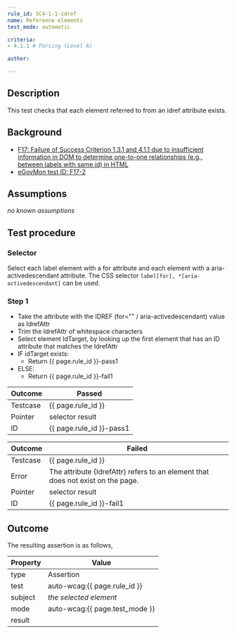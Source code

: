 ```yaml
---
rule_id: SC4-1-1-idref
name: Reference elements
test_mode: automatic

criteria:
- 4.1.1 # Parsing (Level A)

author:

---
```


## Description

This test checks that each element referred to from an idref attribute exists.

## Background

- [F17: Failure of Success Criterion 1.3.1 and 4.1.1 due to insufficient information in DOM to determine one-to-one relationships (e.g., between labels with same id) in HTML](http://www.w3.org/TR/2014/NOTE-WCAG20-TECHS-20140311/F17)
- [eGovMon test ID: F17-2](http://wiki.egovmon.no/wiki/SC4.1.1#Element_with_.40for)

## Assumptions

*no known assumptions*

## Test procedure

### Selector

Select each label element with a for attribute and each element with a aria-activedescendant attribute. The CSS selector `label[for], *[aria-activedescendant]` can be used.

### Step 1

- Take the attribute with the IDREF (for="" / aria-activedescendant) value as IdrefAttr
- Trim the IdrefAttr of whitespace characters
- Select element IdTarget, by looking up the first element that has an ID attribute that matches the IdrefAttr
- IF idTarget exists:
  - Return {{ page.rule_id }}-pass1
- ELSE:
  - Return {{ page.rule_id }}-fail1

| Outcome  | Passed
|----------|-----
| Testcase | {{ page.rule_id }}
| Pointer  | selector result
| ID       | {{ page.rule_id }}-pass1

| Outcome  | Failed
|----------|-----
| Testcase | {{ page.rule_id }}
| Error    | The attribute {IdrefAttr} refers to an element that does not exist on the page.
| Pointer  | selector result
| ID       | {{ page.rule_id }}-fail1

## Outcome

The resulting assertion is as follows,

| Property | Value
|----------|----------
| type     | Assertion
| test     | auto-wcag:{{ page.rule_id }}
| subject  | *the selected element*
| mode     | auto-wcag:{{ page.test_mode }}
| result   | <One TestResult from below>
